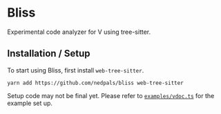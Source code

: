 # Bliss
Experimental code analyzer for V using tree-sitter.

## Installation / Setup
To start using Bliss, first install `web-tree-sitter`.
```
yarn add https://github.com/nedpals/bliss web-tree-sitter
```

Setup code may not be final yet. Please refer to [`examples/vdoc.ts`](examples/vdoc.ts) for the example set up.